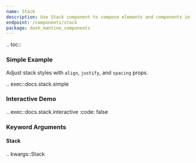 ```yaml
---
name: Stack
description: Use Stack component to compose elements and components in a vertical flex container
endpoint: /components/stack
package: dash_mantine_components
---
```


.. toc::

### Simple Example

Adjust stack styles with `align`, `justify`, and `spacing` props.

.. exec::docs.stack.simple

### Interactive Demo

.. exec::docs.stack.interactive
    :code: false

### Keyword Arguments

#### Stack

.. kwargs::Stack
